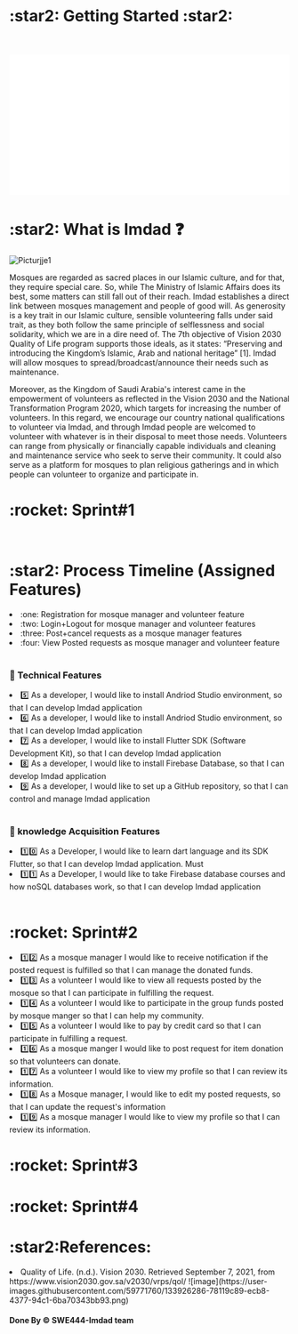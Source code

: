 <br> 

<h1> :star2: Getting Started :star2: </h1> 
<br> <br>
<img src="./dash.svg" alt="" /> 
<h1> :star2: What is Imdad ❓  </h1>
<img width="250" alt="Picturjje1" src="https://user-images.githubusercontent.com/59771760/133926384-9d46474c-ed87-483b-9316-1af4ed28552b.png">


<p>
Mosques are regarded as sacred places in our Islamic culture, and for that, they require special care. So, while The Ministry of Islamic Affairs does its best, some matters can still fall out of their reach. Imdad establishes a direct link between mosques management and people of good will. As generosity is a key trait in our Islamic culture, sensible volunteering falls under said trait, as they both follow the same principle of selflessness and social solidarity, which we are in a dire need of. The 7th objective of Vision 2030 Quality of Life program supports those ideals, as it states: “Preserving and introducing the Kingdom’s Islamic, Arab and national heritage” [1].  Imdad will allow mosques to spread/broadcast/announce their needs such as maintenance.

Moreover, as the Kingdom of Saudi Arabia's interest came in the empowerment of volunteers as reflected in the Vision 2030 and the National Transformation Program 2020, which targets for increasing the number of volunteers. In this regard, we encourage our country national qualifications to volunteer via Imdad, and through Imdad people are welcomed to volunteer with whatever is in their disposal to meet those needs. Volunteers can range from physically or financially capable individuals and cleaning and maintenance service who seek to serve their community. It could also serve as a platform for mosques to plan religious gatherings and in which people can volunteer to organize and participate in. 


</p>

<h1>:rocket: Sprint#1</h1>
<br>
<h1> :star2: Process Timeline (Assigned Features)  </h1>
<li> :one:  Registration for mosque manager and volunteer feature</li>
<li> :two: Login+Logout for mosque manager and volunteer features </li>
<li> :three: Post+cancel requests as a mosque manager features </li>
<li>:four: View Posted requests as mosque manager and volunteer feature </li>
<br> 
<h3> 📌 Technical Features </h3> 

<li>5️⃣ As a developer, I would like to install Andriod Studio environment, so that I can develop Imdad application </li> 
 <li> 6️⃣ As a developer, I would like to install Andriod Studio environment, so that I can develop Imdad application 	</li>  
<li>  7️⃣  As a developer, I would like to install Flutter SDK (Software Development Kit), so that I can develop Imdad application 	</li>  
<li>  8️⃣ 	As a developer, I would like to install Firebase Database, so that I can develop Imdad application	 </li> 
<li> 9️⃣ 	As a developer, I would like to set up a GitHub repository, so that I can control and manage Imdad application	</li> 
<br> 
<h3> 📌 knowledge Acquisition Features </h3> 

<li> 1️⃣0️⃣ As a Developer, I would like to learn dart language and its SDK Flutter, so that I can develop Imdad application.	Must </li> 
<li> 1️⃣1️⃣ As a Developer, I would like to take Firebase database courses and how noSQL databases work, so that I can develop Imdad application 	</li>  


 <br> 
 
<h1>:rocket: Sprint#2</h1>
<li> 1️⃣2️⃣ As a mosque manager I would like to receive notification if the posted request is fulfilled so that I can manage the donated funds. </li>
<li> 1️⃣3️⃣ As a volunteer I would like to view all requests posted by the mosque so that I can participate in fulfilling the request.</li>
<li> 1️⃣4️⃣ As a volunteer I would like to participate in the group funds posted by mosque manger so that I can help my community.</li>
<li> 1️⃣5️⃣ As a volunteer I would like to pay by credit card so that I can participate in fulfilling a request.</li>
<li> 1️⃣6️⃣ As a mosque manger I would like to post request for item donation so that volunteers can donate.</li>
<li> 1️⃣7️⃣ As a volunteer I would like to view my profile so that I can review its information.</li>
<li> 1️⃣8️⃣ As a Mosque manager, I would like to edit my posted requests, so that I can update the request's information</li>
<li> 1️⃣9️⃣ As a mosque manager I would like to view my profile so that I can review its information.</li>


<h1>:rocket: Sprint#3</h1>
<h1>:rocket: Sprint#4</h1>

<h1> :star2:References: </h1>

<li> Quality of Life. (n.d.). Vision 2030. Retrieved September 7, 2021, from https://www.vision2030.gov.sa/v2030/vrps/qol/ ![image](https://user-images.githubusercontent.com/59771760/133926286-78119c89-ecb8-4377-94c1-6ba70343bb93.png)
</li>

<h4>Done By &copy; SWE444-Imdad team<h4>

